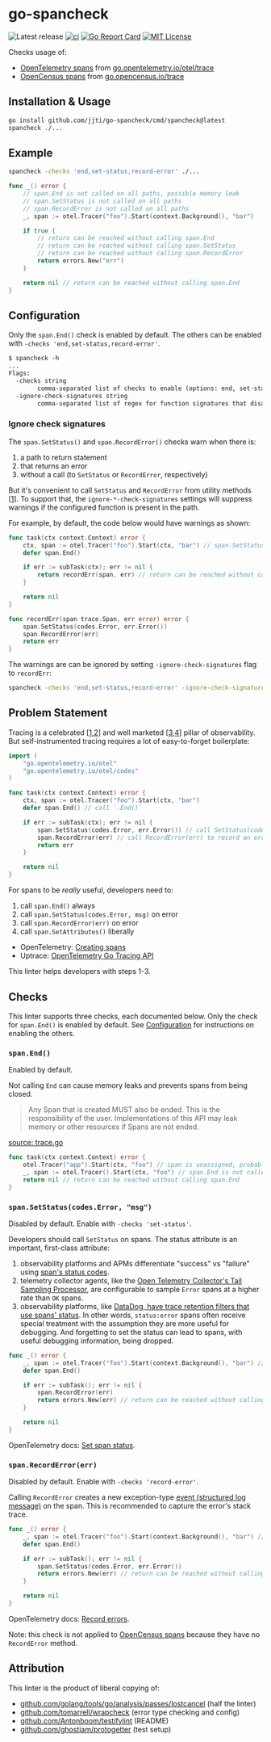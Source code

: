 # go-spancheck

![Latest release](https://img.shields.io/github/v/release/jjti/go-spancheck)
[![ci](https://github.com/jjti/go-spancheck/actions/workflows/ci.yaml/badge.svg)](https://github.com/jjti/go-spancheck/actions/workflows/ci.yaml)
[![Go Report Card](https://goreportcard.com/badge/github.com/jjti/go-spancheck)](https://goreportcard.com/report/github.com/jjti/go-spancheck)
[![MIT License](http://img.shields.io/badge/license-MIT-blue.svg?style=flat)](LICENSE)

Checks usage of:

- [OpenTelemetry spans](https://opentelemetry.io/docs/instrumentation/go/manual/) from [go.opentelemetry.io/otel/trace](go.opentelemetry.io/otel/trace)
- [OpenCensus spans](https://opencensus.io/quickstart/go/tracing/) from [go.opencensus.io/trace](https://pkg.go.dev/go.opencensus.io/trace#Span)

## Installation & Usage

```bash
go install github.com/jjti/go-spancheck/cmd/spancheck@latest
spancheck ./...
```

## Example

```bash
spancheck -checks 'end,set-status,record-error' ./...
```

```go
func _() error {
    // span.End is not called on all paths, possible memory leak
    // span.SetStatus is not called on all paths
    // span.RecordError is not called on all paths
    _, span := otel.Tracer("foo").Start(context.Background(), "bar")

    if true {
        // return can be reached without calling span.End
        // return can be reached without calling span.SetStatus
        // return can be reached without calling span.RecordError
        return errors.New("err")
    }

    return nil // return can be reached without calling span.End
}
```

## Configuration

Only the `span.End()` check is enabled by default. The others can be enabled with `-checks 'end,set-status,record-error'`.

```txt
$ spancheck -h
...
Flags:
  -checks string
        comma-separated list of checks to enable (options: end, set-status, record-error) (default "end")
  -ignore-check-signatures string
        comma-separated list of regex for function signatures that disable checks on errors
```

### Ignore check signatures

The `span.SetStatus()` and `span.RecordError()` checks warn when there is:

1. a path to return statement
1. that returns an error
1. without a call (to `SetStatus` or `RecordError`, respectively)

But it's convenient to call `SetStatus` and `RecordError` from utility methods [[1](https://andydote.co.uk/2023/09/19/tracing-is-better/#step-2-wrap-the-errors)]. To support that, the `ignore-*-check-signatures` settings will suppress warnings if the configured function is present in the path.

For example, by default, the code below would have warnings as shown:

```go
func task(ctx context.Context) error {
    ctx, span := otel.Tracer("foo").Start(ctx, "bar") // span.SetStatus is not called on all paths
    defer span.End()

    if err := subTask(ctx); err != nil {
        return recordErr(span, err) // return can be reached without calling span.SetStatus
    }

    return nil
}

func recordErr(span trace.Span, err error) error {
    span.SetStatus(codes.Error, err.Error())
    span.RecordError(err)
    return err
}
```

The warnings are can be ignored by setting `-ignore-check-signatures` flag to `recordErr`:

```bash
spancheck -checks 'end,set-status,record-error' -ignore-check-signatures 'recordErr' ./...
```

## Problem Statement

Tracing is a celebrated [[1](https://andydote.co.uk/2023/09/19/tracing-is-better/),[2](https://charity.wtf/2022/08/15/live-your-best-life-with-structured-events/)] and well marketed [[3](https://docs.datadoghq.com/tracing/),[4](https://www.honeycomb.io/distributed-tracing)] pillar of observability. But self-instrumented tracing requires a lot of easy-to-forget boilerplate:

```go
import (
	"go.opentelemetry.io/otel"
	"go.opentelemetry.io/otel/codes"
)

func task(ctx context.Context) error {
    ctx, span := otel.Tracer("foo").Start(ctx, "bar")
    defer span.End() // call `.End()`

    if err := subTask(ctx); err != nil {
        span.SetStatus(codes.Error, err.Error()) // call SetStatus(codes.Error, msg) to set status:error
        span.RecordError(err) // call RecordError(err) to record an error event
        return err
    }

    return nil
}
```

For spans to be _really_ useful, developers need to:

1. call `span.End()` always
1. call `span.SetStatus(codes.Error, msg)` on error
1. call `span.RecordError(err)` on error
1. call `span.SetAttributes()` liberally

- OpenTelemetry: [Creating spans](https://opentelemetry.io/docs/instrumentation/go/manual/#creating-spans)
- Uptrace: [OpenTelemetry Go Tracing API](https://uptrace.dev/opentelemetry/go-tracing.html#quickstart)

This linter helps developers with steps 1-3.

## Checks

This linter supports three checks, each documented below. Only the check for `span.End()` is enabled by default. See [Configuration](#configuration) for instructions on enabling the others.

### `span.End()`

Enabled by default.

Not calling `End` can cause memory leaks and prevents spans from being closed.

> Any Span that is created MUST also be ended. This is the responsibility of the user. Implementations of this API may leak memory or other resources if Spans are not ended.

[source: trace.go](https://github.com/open-telemetry/opentelemetry-go/blob/98b32a6c3a87fbee5d34c063b9096f416b250897/trace/trace.go#L523)

```go
func task(ctx context.Context) error {
    otel.Tracer("app").Start(ctx, "foo") // span is unassigned, probable memory leak
    _, span := otel.Tracer().Start(ctx, "foo") // span.End is not called on all paths, possible memory leak
    return nil // return can be reached without calling span.End
}
```

### `span.SetStatus(codes.Error, "msg")`

Disabled by default. Enable with `-checks 'set-status'`.

Developers should call `SetStatus` on spans. The status attribute is an important, first-class attribute:

1. observability platforms and APMs differentiate "success" vs "failure" using [span's status codes](https://docs.datadoghq.com/tracing/metrics/).
1. telemetry collector agents, like the [Open Telemetry Collector's Tail Sampling Processor](https://github.com/open-telemetry/opentelemetry-collector-contrib/blob/main/processor/tailsamplingprocessor/README.md#:~:text=Sampling%20Processor.-,status_code,-%3A%20Sample%20based%20upon), are configurable to sample `Error` spans at a higher rate than `OK` spans.
1. observability platforms, like [DataDog, have trace retention filters that use spans' status](https://docs.datadoghq.com/tracing/trace_pipeline/trace_retention/). In other words, `status:error` spans often receive special treatment with the assumption they are more useful for debugging. And forgetting to set the status can lead to spans, with useful debugging information, being dropped.

```go
func _() error {
    _, span := otel.Tracer("foo").Start(context.Background(), "bar") // span.SetStatus is not called on all paths
    defer span.End()

    if err := subTask(); err != nil {
        span.RecordError(err)
        return errors.New(err) // return can be reached without calling span.SetStatus
    }

    return nil
}
```

OpenTelemetry docs: [Set span status](https://opentelemetry.io/docs/instrumentation/go/manual/#set-span-status).

### `span.RecordError(err)`

Disabled by default. Enable with `-checks 'record-error'`.

Calling `RecordError` creates a new exception-type [event (structured log message)](https://opentelemetry.io/docs/concepts/signals/traces/#span-events) on the span. This is recommended to capture the error's stack trace.

```go
func _() error {
    _, span := otel.Tracer("foo").Start(context.Background(), "bar") // span.RecordError is not called on all paths
    defer span.End()

    if err := subTask(); err != nil {
        span.SetStatus(codes.Error, err.Error())
        return errors.New(err) // return can be reached without calling span.RecordError
    }

    return nil
}
```

OpenTelemetry docs: [Record errors](https://opentelemetry.io/docs/instrumentation/go/manual/#record-errors).

Note: this check is not applied to [OpenCensus spans](https://pkg.go.dev/go.opencensus.io/trace#SpanInterface) because they have no `RecordError` method.

## Attribution

This linter is the product of liberal copying of:

- [github.com/golang/tools/go/analysis/passes/lostcancel](https://github.com/golang/tools/tree/master/go/analysis/passes/lostcancel) (half the linter)
- [github.com/tomarrell/wrapcheck](https://github.com/tomarrell/wrapcheck) (error type checking and config)
- [github.com/Antonboom/testifylint](https://github.com/Antonboom/testifylint) (README)
- [github.com/ghostiam/protogetter](https://github.com/ghostiam/protogetter/blob/main/testdata/Makefile) (test setup)
